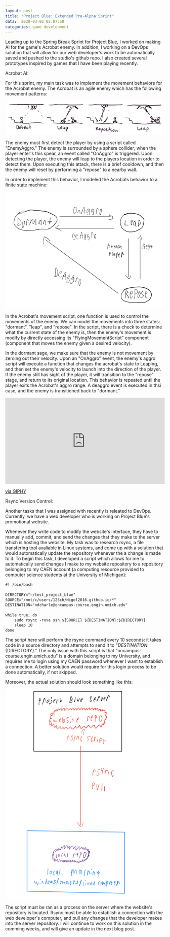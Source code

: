 ```yaml
---
layout: post
title: "Project Blue: Extended Pre-Alpha Sprint"
data:  2020-03-02 02:07:50
categories: game development
---
```


Leading up to the Spring Break Sprint for Project Blue, I worked on making AI for the game's Acrobat enemy. In addition, I working on a DevOps solution that will allow for our web developer's work to be automatically saved and pushed to the studio's github repo. I also created several prototypes inspired by games that I have been playing recently. 

Acrobat AI:

For this sprint, my main task was to implement the movement behaviors for the Acrobat enemy. The Acrobat is an agile enemy which has the following movement patterns:

![Movement](/files/AcrobatMovement.png)

The enemy must first detect the player by using a script called "EnemyAggro." The enemy is surrounded by a sphere collider; when the player enter's this spear, an event called "OnAggro" is triggered. Upon detecting the player, the enemy will leap to the players location in order to detect them. Upon executing this attack, there is a brief cooldown, and then the enemy will reset by performing a "repose" to a nearby wall. 

In order to implement this behavior, I modeled the Acrobats behavior to a finite state machine: 

![StateMachine](/files/AcrobatStateMachine.PNG)

In the Acrobat's movement script, one function is used to control the movements of the enemy. We can model the movements into three states: "dormant", "leap", and "repose". In the script, there is a check to determine what the current state of the enemy is, then the enemy's movement is modify by directly accessing its "FlyingMovementScript" component (component that moves the enemy given a desired velocity). 

In the dormant sage, we make sure that the enemy is not movement by zeroing out their velocity. Upon an "OnAggro" event, the enemy's aggro script will execute a function that changes the acrobat's state to Leaping, and then set the enemy's velocity to launch into the direction of the player. If the enemy still has sight of the player, it will transition to the "repose" stage, and return to its original location. This behavior is repeated until the player exits the Acrobat's aggro range. A deaggro event is executed in thsi case, and the enemy is transitioned back to "dormant." 

<div style="width:100%;height:0;padding-bottom:54%;position:relative;"><iframe src="https://giphy.com/embed/kxl8E6lOuWr2QSqtaz" width="100%" height="100%" style="position:absolute" frameBorder="0" class="giphy-embed" allowFullScreen></iframe></div><p><a href="https://giphy.com/gifs/kxl8E6lOuWr2QSqtaz">via GIPHY</a></p>

Rsync Version Control:

Another tasks that I was assigned with recently is releated to DevOps. Currently, we have a web developer who is working on Project Blue's promotional website. 

Whenever they write code to modify the website's interface, they have to manually add, commit, and send the changes that they make to the server which is hosting the website. My task was to research rsync, a file transfering tool avaliable in Linux systems, and come up with a solution that would automatically update the repository whenever the a change is made to it. To begin this task, I developed a script which allows for me to automatically send changes I make to my website repository to a repository belonging to my CAEN account (a computing resource provided to computer science students at the University of Michigan): 

~~~
#! /bin/bash

DIRECTORY="~/test_project_blue"
SOURCE="/mnt/c/users/123ch/Nigel2016.github.io/*"
DESTINATION="ndcharle@oncampus-course.engin.umich.edu"

while true; do
    sudo rsync -ruve ssh ${SOURCE} ${DESTINATION}:${DIRECTORY}
    sleep 10
done
~~~

The script here will perform the rsync command every 10 seconds: it takes code in a source directory and attempts to send it to "${DESTINATION}:${DIRECTORY}." The only issue with this script is that "oncampus-course.engin.umich.edu" is a domain belonging to my University, and requires me to login using my CAEN password whenever I want to establish a connection. A better solution would require for this login process to be done automatically, if not skipped.

Moreover, the actual solution should look something like this: 

![rsync](/files/rsync.PNG)

The script must be ran as a process on the server where the website's repository is located. Rsync must be able to establish a connection with the web developer's computer, and pull any changes that the developer makes into the server repository. I will continue to work on this solution in the comming weeks, and will give an update in the next blog post. 

